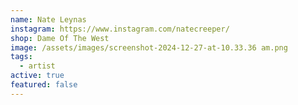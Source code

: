 ```yaml
---
name: Nate Leynas
instagram: https://www.instagram.com/natecreeper/
shop: Dame Of The West
image: /assets/images/screenshot-2024-12-27-at-10.33.36 am.png
tags:
  - artist
active: true
featured: false
---
```


